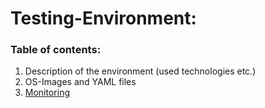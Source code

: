 # Testing-Environment:



### Table of contents:

1. Description of the environment (used technologies etc.)
2. OS-Images and YAML files
3. [Monitoring](Monitoring.md) 